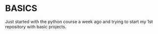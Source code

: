 # BASICS
Just started with the python course a week ago and trying to start my 1st repository with basic projects.
